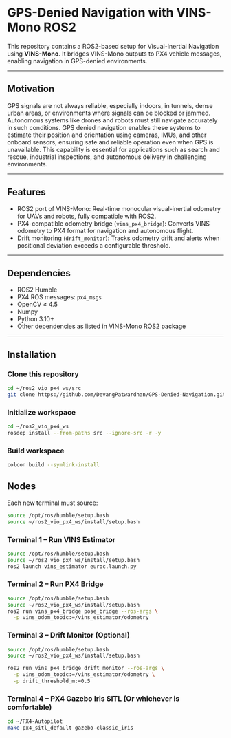 # GPS-Denied Navigation with VINS-Mono ROS2

This repository contains a ROS2-based setup for Visual-Inertial Navigation using **VINS-Mono**. It bridges VINS-Mono outputs to PX4 vehicle messages, enabling navigation in GPS-denied environments.

---

## Motivation
GPS signals are not always reliable, especially indoors, in tunnels, dense urban areas, or environments where signals can be blocked or jammed. Autonomous systems like drones and robots must still navigate accurately in such conditions. GPS denied navigation enables these systems to estimate their position and orientation using cameras, IMUs, and other onboard sensors, ensuring safe and reliable operation even when GPS is unavailable. This capability is essential for applications such as search and rescue, industrial inspections, and autonomous delivery in challenging environments.

---

## Features 
- ROS2 port of VINS-Mono: Real-time monocular visual-inertial odometry for UAVs and robots, fully compatible with ROS2.
- PX4-compatible odometry bridge (`vins_px4_bridge`): Converts VINS odometry to PX4 format for navigation and autonomous flight.
- Drift monitoring (`drift_monitor`): Tracks odometry drift and alerts when positional deviation exceeds a configurable threshold.

---

## Dependencies

- ROS2 Humble
- PX4 ROS messages: `px4_msgs`
- OpenCV ≥ 4.5
- Numpy
- Python 3.10+
- Other dependencies as listed in VINS-Mono ROS2 package

---

## Installation

### Clone this repository
```bash
cd ~/ros2_vio_px4_ws/src
git clone https://github.com/DevangPatwardhan/GPS-Denied-Navigation.git
```

### Initialize workspace
```bash
cd ~/ros2_vio_px4_ws
rosdep install --from-paths src --ignore-src -r -y
```
### Build workspace
```bash
colcon build --symlink-install
```

## Nodes  

Each new terminal must source:  

```bash
source /opt/ros/humble/setup.bash
source ~/ros2_vio_px4_ws/install/setup.bash
```
### Terminal 1 – Run VINS Estimator
```bash
source /opt/ros/humble/setup.bash
source ~/ros2_vio_px4_ws/install/setup.bash
ros2 launch vins_estimator euroc.launch.py
```


### Terminal 2 – Run PX4 Bridge
```bash
source /opt/ros/humble/setup.bash
source ~/ros2_vio_px4_ws/install/setup.bash
ros2 run vins_px4_bridge pose_bridge --ros-args \
  -p vins_odom_topic:=/vins_estimator/odometry
```

### Terminal 3 – Drift Monitor (Optional)

```bash
source /opt/ros/humble/setup.bash
source ~/ros2_vio_px4_ws/install/setup.bash

ros2 run vins_px4_bridge drift_monitor --ros-args \
  -p vins_odom_topic:=/vins_estimator/odometry \
  -p drift_threshold_m:=0.5
```
### Terminal 4 – PX4 Gazebo Iris SITL (Or whichever is comfortable)
```bash
cd ~/PX4-Autopilot
make px4_sitl_default gazebo-classic_iris
```


